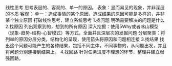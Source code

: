 线性思考
	思考表层的、客观的、单一的原因。
	表象：显而易见的现象，并非深层的本质
	客观：
	单一：造成事情的某个原因，造成结果的原因可能是多样的，并非某个独立原因
打破线性思考，建立系统思考
	1.找问题
		明确需要解决的问题是什么
     2.找原因
	    列出观察到的，想到的所有原因
		深入挖掘：使用5Why或者冰山模型（现象-趋势-结构-心智模式）等方式，全面并且深层次的发掘问题
		分层聚类：将列举的原因分层分类，结构化的呈现，使用箭头将原因和问题相连接
     3.找结果
		找出这个问题可能产生的各种结果，包括不同主体，不同事物的，从问题出发，并且将问题分别连接到结果上。 
	4.找回路
		 针对任务进度不理想的环节，整理并建立增强回路。
		 